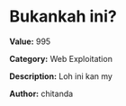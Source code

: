 # Bukankah ini?

**Value:** 995

**Category:** Web Exploitation

**Description:**
Loh ini kan my

**Author:**
chitanda
